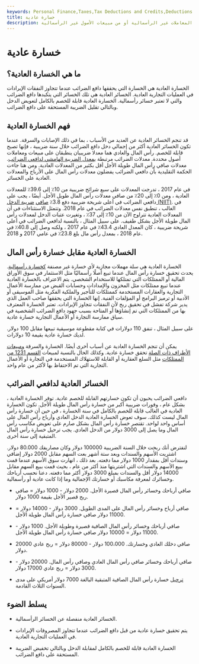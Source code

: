 ```yaml
---
keywords: Personal Finance,Taxes,Tax Deductions and Credits,Deductions and Credits
title: خسارة عادية
description: الخسارة العادية هي خسارة تتحقق من العمليات التجارية العادية ، من المعاملات غير الرأسمالية أو من مبيعات الأصول غير الرأسمالية.
---
```


# خسارة عادية
## ما هي الخسارة العادية؟

الخسارة العادية هي الخسارة التي يحققها دافع الضرائب عندما تتجاوز النفقات الإيرادات في العمليات التجارية العادية. الخسائر العادية هي تلك الخسائر التي يتكبدها دافع الضرائب والتي لا تعتبر خسائر رأسمالية. الخسارة العادية قابلة للخصم بالكامل لتعويض الدخل وبالتالي تقليل الضريبة المستحقة على دافع الضرائب.

## فهم الخسارة العادية

قد تنجم الخسائر العادية عن العديد من الأسباب ، بما في ذلك الإصابات والسرقة. عندما تكون الخسائر العادية أكثر من إجمالي دخل دافع الضرائب خلال سنة ضريبية ، فإنها تصبح قابلة للخصم. رأس المال والعادي هما معدلا ضريبيان ينطبقان على مبيعات ومعاملات أصول محددة. معدلات الضرائب مرتبطة [بمعدل الضريبة الهامشي لدافعي الضرائب](/marginaltaxrate). معدلات صافي رأس المال طويلة الأجل أقل بكثير من المعدلات العادية. ومن هنا جاءت الحكمة التقليدية بأن دافعي الضرائب يفضلون معدلات رأس المال على الأرباح والمعدلات العادية على الخسائر.

في عام 2017 ، تدرجت المعدلات على سبع شرائح ضريبية من 10٪ إلى 39.6٪ للمعدلات العادية ، ومن 0٪ إلى 20٪ من صافي معدلات رأس المال طويل الأجل. أيضًا ، يجب على دافعي الضرائب في أعلى شريحة ضريبية دفع 3.8٪ [صافي](/netinvestmentincome) [ضريبة الدخل (NIIT)](/netinvestmentincome). في الغالب ، تنطبق نفس معدلات الضرائب في عام 2018. وتتمثل الاستثناءات في أن المعدلات العادية تتراوح الآن من 10٪ إلى 37٪ ، وتغيرت عتبات الدخل لمعدلات رأس المال طويلة الأجل بشكل طفيف. على سبيل المثال ، بالنسبة لدافعي الضرائب في أعلى شريحة ضريبية ، كان المعدل العادي 43.4٪ في عام 2017 ، ولكنه وصل إلى 40.8٪ في عام 2018 ، بمعدل رأس مال بلغ 23.8٪ في عامي 2017 و 2018.

## الخسارة العادية مقابل خسارة رأس المال

الخسارة العادية هي سلة مهملات مجازية لأي خسارة غير مصنفة [كخسارة رأسمالية](/capitalloss). يحدث تحقيق خسارة رأس المال عندما تبيع أصلًا رأسماليًا مثل الاستثمار في سوق الأوراق المالية أو الممتلكات التي تمتلكها للاستخدام الشخصي. يتم الاعتراف بالخسارة العادية عندما تبيع ممتلكات مثل المخزون والإمدادات وحسابات القبض من ممارسة الأعمال التجارية والعقارات المستخدمة كممتلكات للتأجير والملكية الفكرية مثل الموسيقى أو الأدبية أو ترميز البرامج أو المؤلفات الفنية. إنها الخسارة التي يحققها صاحب العمل الذي يدير شركة تفشل في تحقيق ربح لأن النفقات تتجاوز الإيرادات. تعتبر الخسارة المعترف بها من الممتلكات التي تم إنشاؤها أو المتاحة بسبب جهود دافع الضرائب الشخصية في سياق ممارسة التجارة أو الأعمال التجارية خسارة عادية.

على سبيل المثال ، تنفق 110 دولارات في كتابة مقطوعة موسيقية تبيعها مقابل 100 دولار. لديك خسارة عادية بقيمة 10 دولارات.

يمكن أن تنجم الخسارة العادية عن أسباب أخرى أيضًا. الخسارة والسرقة [ومبيعات الأطراف ذات الصلة](/related-partytransaction) تحقق خسارة عادية. وكذلك الحال بالنسبة لمبيعات [القسم 1231 من الممتلكات](/section-1231) مثل السلع العقارية أو القابلة للاستهلاك المستخدمة في التجارة أو الأعمال التجارية التي تم الاحتفاظ بها لأكثر من عام واحد.

## الخسائر العادية لدافعي الضرائب

دافعي الضرائب يحبون أن تكون خسارتهم القابلة للخصم عادية. توفر الخسارة العادية ، بشكل عام ، وفورات ضريبية أكبر من خسارة رأس المال طويلة الأجل. تكون الخسارة العادية في الغالب قابلة للخصم بالكامل في سنة الخسارة ، في حين أن خسارة رأس المال ليست كذلك. سوف تعوض الخسارة العادية الدخل العادي وأرباح رأس المال على أساس واحد لواحد. تقتصر خسارة رأس المال بشكل صارم على تعويض مكاسب رأس المال وما يصل إلى 3000 دولار من الدخل العادي. يجب ترحيل خسارة رأس المال المتبقية إلى سنة أخرى.

لنفترض أنك ربحت خلال السنة الضريبية 100000 دولار وكان مصاريفك 80.000 دولار. اشتريت الأسهم والسندات وبعد ستة أشهر بعت السهم مقابل 2000 دولار إضافي وسندات أقل بمقدار 1000 دولار مما دفعته. بعد ذلك ، انهارت سوق الأسهم عندما قمت ببيع الأسهم والسندات التي اشتريتها منذ أكثر من عام ، بحيث قمت ببيع السهم مقابل 14000 دولار أقل والسندات بمبلغ 3000 دولار أكثر مما دفعته. دعنا نحسب أرباحك وخسائرك لمعرفة مكاسبك أو خسارتك الإجمالية وما إذا كانت عادية أو رأسمالية.

- صافي أرباحك وخسائر رأس المال قصيرة الأجل. 2000 دولار - 1000 دولار = صافي ربح قصير الأجل بقيمة 1000 دولار.

- صافي أرباح وخسائر رأس المال على المدى الطويل. 3000 دولار - 14000 دولار = 11000 دولار صافي خسارة رأس المال طويلة الأجل.

- صافي أرباحك وخسائر رأس المال الصافية قصيرة وطويلة الأجل. 1000 دولار - 11000 دولار = 10000 دولار صافي خسارة رأس المال طويلة الأجل.

- صافي دخلك العادي وخسارتك. 100،000 دولار - 80000 دولار = ربح عادي 20000 دولار.

- صافي أرباحك وخسائر صافي رأس المال العادي وصافي رأس المال. 20000 دولار - 3000 دولار = ربح عادي 17000 دولار.

- [ترحيل](/losscarryforward) خسارة رأس المال الصافية المتبقية البالغة 7000 دولار أمريكي على مدى السنوات الثلاث القادمة.

## يسلط الضوء

- الخسائر العادية منفصلة عن الخسائر الرأسمالية.

- يتم تحقيق خسارة عادية من قبل دافع الضرائب عندما تتجاوز المصروفات الإيرادات في العمليات التجارية العادية.

- الخسارة العادية قابلة للخصم بالكامل لمقابلة الدخل وبالتالي تخفيض الضريبة المستحقة على دافع الضرائب.

